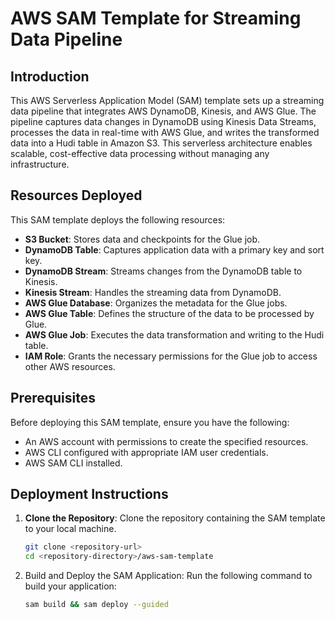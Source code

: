 # AWS SAM Template for Streaming Data Pipeline

## Introduction

This AWS Serverless Application Model (SAM) template sets up a streaming data pipeline that integrates AWS DynamoDB, Kinesis, and AWS Glue. The pipeline captures data changes in DynamoDB using Kinesis Data Streams, processes the data in real-time with AWS Glue, and writes the transformed data into a Hudi table in Amazon S3. This serverless architecture enables scalable, cost-effective data processing without managing any infrastructure.

## Resources Deployed

This SAM template deploys the following resources:

- **S3 Bucket**: Stores data and checkpoints for the Glue job.
- **DynamoDB Table**: Captures application data with a primary key and sort key.
- **DynamoDB Stream**: Streams changes from the DynamoDB table to Kinesis.
- **Kinesis Stream**: Handles the streaming data from DynamoDB.
- **AWS Glue Database**: Organizes the metadata for the Glue jobs.
- **AWS Glue Table**: Defines the structure of the data to be processed by Glue.
- **AWS Glue Job**: Executes the data transformation and writing to the Hudi table.
- **IAM Role**: Grants the necessary permissions for the Glue job to access other AWS resources.

## Prerequisites

Before deploying this SAM template, ensure you have the following:

- An AWS account with permissions to create the specified resources.
- AWS CLI configured with appropriate IAM user credentials.
- AWS SAM CLI installed.

## Deployment Instructions

1. **Clone the Repository**: Clone the repository containing the SAM template to your local machine.

   ```bash
   git clone <repository-url>
   cd <repository-directory>/aws-sam-template
   ```

2. Build and Deploy the SAM Application: Run the following command to build your application:

   ```bash
   sam build && sam deploy --guided
   ```

